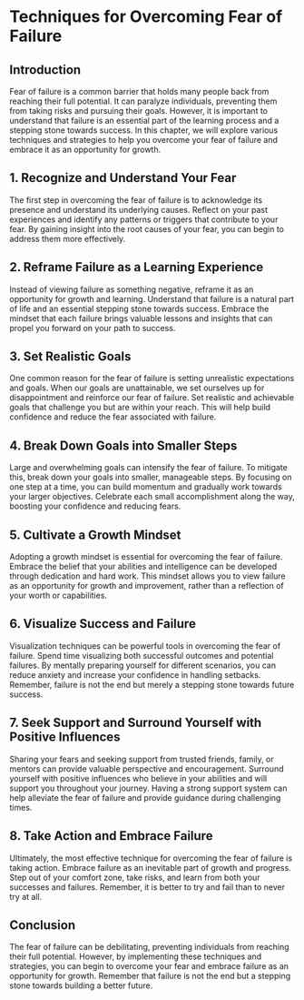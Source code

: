 # Techniques for Overcoming Fear of Failure

## Introduction

Fear of failure is a common barrier that holds many people back from reaching their full potential. It can paralyze individuals, preventing them from taking risks and pursuing their goals. However, it is important to understand that failure is an essential part of the learning process and a stepping stone towards success. In this chapter, we will explore various techniques and strategies to help you overcome your fear of failure and embrace it as an opportunity for growth.

## 1\. Recognize and Understand Your Fear

The first step in overcoming the fear of failure is to acknowledge its presence and understand its underlying causes. Reflect on your past experiences and identify any patterns or triggers that contribute to your fear. By gaining insight into the root causes of your fear, you can begin to address them more effectively.

## 2\. Reframe Failure as a Learning Experience

Instead of viewing failure as something negative, reframe it as an opportunity for growth and learning. Understand that failure is a natural part of life and an essential stepping stone towards success. Embrace the mindset that each failure brings valuable lessons and insights that can propel you forward on your path to success.

## 3\. Set Realistic Goals

One common reason for the fear of failure is setting unrealistic expectations and goals. When our goals are unattainable, we set ourselves up for disappointment and reinforce our fear of failure. Set realistic and achievable goals that challenge you but are within your reach. This will help build confidence and reduce the fear associated with failure.

## 4\. Break Down Goals into Smaller Steps

Large and overwhelming goals can intensify the fear of failure. To mitigate this, break down your goals into smaller, manageable steps. By focusing on one step at a time, you can build momentum and gradually work towards your larger objectives. Celebrate each small accomplishment along the way, boosting your confidence and reducing fears.

## 5\. Cultivate a Growth Mindset

Adopting a growth mindset is essential for overcoming the fear of failure. Embrace the belief that your abilities and intelligence can be developed through dedication and hard work. This mindset allows you to view failure as an opportunity for growth and improvement, rather than a reflection of your worth or capabilities.

## 6\. Visualize Success and Failure

Visualization techniques can be powerful tools in overcoming the fear of failure. Spend time visualizing both successful outcomes and potential failures. By mentally preparing yourself for different scenarios, you can reduce anxiety and increase your confidence in handling setbacks. Remember, failure is not the end but merely a stepping stone towards future success.

## 7\. Seek Support and Surround Yourself with Positive Influences

Sharing your fears and seeking support from trusted friends, family, or mentors can provide valuable perspective and encouragement. Surround yourself with positive influences who believe in your abilities and will support you throughout your journey. Having a strong support system can help alleviate the fear of failure and provide guidance during challenging times.

## 8\. Take Action and Embrace Failure

Ultimately, the most effective technique for overcoming the fear of failure is taking action. Embrace failure as an inevitable part of growth and progress. Step out of your comfort zone, take risks, and learn from both your successes and failures. Remember, it is better to try and fail than to never try at all.

## Conclusion

The fear of failure can be debilitating, preventing individuals from reaching their full potential. However, by implementing these techniques and strategies, you can begin to overcome your fear and embrace failure as an opportunity for growth. Remember that failure is not the end but a stepping stone towards building a better future.
